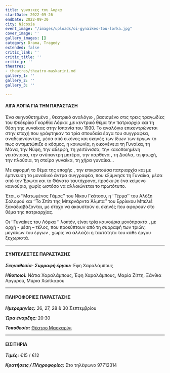 ```yaml
---
title: γυναικες του λορκα
startDate: 2022-09-26
endDate: 2022-09-30
city: Nicosia
event_image: "/images/uploads/oi-gynaikes-tou-lorka.jpg"
cover_image: ''
gallery_images: []
category: Drama, Tragedy
extended: false
critic_link: ''
critic_title: ''
critic_p: ''
theatres:
- theatres/theatro-maskarini.md
gallery_1: ''
gallery_2: ''
gallery_3: ''

---
```

#### ΛΙΓΑ ΛΟΓΙΑ ΓΙΑ ΤΗΝ ΠΑΡΑΣΤΑΣΗ

Ένα σκηνοθετημένο , θεατρικό αναλόγιο , βασισμένο στις τρεις τραγωδίες του Φεδερίκο Γκαρθία Λόρκα ,με κεντρικό θέμα την πατριαρχία και τη θέση της γυναίκας στην Ισπανία του 1930. Το αναλόγιο επικεντρώνεται στην εποχή που γράφτηκαν τα τρία σπουδαία έργα του συγγραφέα, αναδεικνύοντας, μέσα από εικόνες και σκηνές των ίδιων των έργων το πως αντιμετώπιζε ο κόσμος, η κοινωνία, η οικογένεια τη Γυναίκα, τη Μάνα, την Νύφη, την αδερφή, τη γειτόνισσα, την κακοποιημένη γειτόνισσα, την ανύπαντρη μητέρα, την παρθένα , τη Δούλα, τη φτωχή, την πλούσια, τη στείρα γυναίκα, τη χήρα γυναίκα...

Με αφορμή το θέμα της εποχής , την επικρατούσα πατριαρχία και με έμπνευση το μοναδικό άντρα συγγραφέα, που εξύμνησε τη Γυναίκα, μέσα από τον Έρωτα και το Θάνατο ταυτόχρονα, προέκυψε ένα κείμενο καινούριο, χωρίς ωστόσο να αλλοιώνεται το πρωτότυπο.

Έτσι, ο ‘’Ματωμένος Γάμος’’ του Νίκου Γκάτσου, η ‘’Γέρμα’’ του Αλέξη Σολομού και ‘’Το Σπίτι της Μπερνάρντα Άλμπα’’ του Ερρίκκου Μπελιέ ξαναδιαβάζονται, με στόχο να ακουστούν οι σκηνές που αφορούν στο θέμα της πατριαρχίας.

Οι ‘’Γυναίκες του Λόρκα ‘’ λοιπόν, είναι τρία καινούρια μονόπρακτα , με αρχή - μέση – τέλος, που προκύπτουν από τη συρραφή των τριών, μεγάλων του έργων , χωρίς να αλλάζει η ταυτότητα του κάθε έργου ξεχωριστά.

***

#### ΣΥΝΤΕΛΕΣΤΕΣ ΠΑΡΑΣΤΑΣΗΣ

**_Σκηνοθεσία- Συρραφή έργου:_** Έφη Χαραλάμπους

**_Ηθοποιοί:_** Νάτια Χαραλάμπους, Έφη Χαραλάμπους, Μαρία Ζίττη, Ξάνθια Αργυρού, Μύρια Χώπλαρου

***

#### ΠΛΗΡΟΦΟΡΙΕΣ ΠΑΡΑΣΤΑΣΗΣ

**_Ημερομηνίες:_** 26, 27, 28 & 30 Σεπτεμβρίου

**_Ώρα έναρξης:_** 20:30

**_Τοποθεσία:_** [Θέατρο Μασκαρίνι](?#map)

***

#### ΕΙΣΙΤΗΡΙΑ

**_Τιμές:_** €15 / €12

**_Κρατήσεις / ΠΛηροφορίες:_** Στο τηλέφωνο 97712314